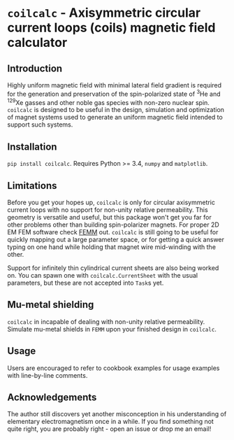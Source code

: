 # `coilcalc` - Axisymmetric circular current loops (coils) magnetic field calculator
## Introduction
Highly uniform magnetic field with minimal lateral field gradient is required for the generation and preservation of the spin-polarized state of <sup>3</sup>He and <sup>129</sup>Xe gasses and other noble gas species with non-zero nuclear spin. `coilcalc` is designed to be useful in the design, simulation and optimization of magnet systems used to generate an uniform magnetic field intended to support such systems.
## Installation
`pip install coilcalc`. Requires Python >= 3.4,  `numpy` and `matplotlib`.
## Limitations
Before you get your hopes up, `coilcalc` is only for circular axisymmetric current loops with no support for non-unity relative permeability. This geometry is versatile and useful, but this package won't get you far for other problems other than building spin-polarizer magnets. For proper 2D EM FEM software check [FEMM](https://www.femm.info/wiki/HomePage) out. `coilcalc` is still going to be useful for quickly mapping out a large parameter space, or for getting a quick answer typing on one hand while holding that magnet wire mid-winding with the other.

Support for infinitely thin cylindrical current sheets are also being worked on. You can spawn one with `coilcalc.CurrentSheet` with the usual parameters, but these are not accepted into `Task`s yet. 

## Mu-metal shielding
`coilcalc` in incapable of dealing with non-unity relative permeability. Simulate mu-metal shields in `FEMM` upon your finished design in `coilcalc`.

## Usage
Users are encouraged to refer to cookbook examples for usage examples with line-by-line comments.

## Acknowledgements
The author still discovers yet another misconception in his understanding of elementary electromagnetism once in a while. If you find something not quite right, you are probably right - open an issue or drop me an email!